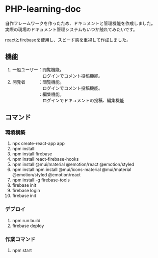 # PHP-learning-doc
自作フレームワークを作ったため、ドキュメントと管理機能を作成しました。<br>
実際の現場のドキュメント管理システムもいつか触れてみたいです。

reactとfirebaseを使用し、スピード感を重視して作成しました。

## 機能
1. 一般ユーザー：閲覧機能。<br>
   　　　　　　　ログインでコメント投稿機能。
2. 開発者　　　：閲覧機能。<br>
   　　　　　　　ログインでコメント投稿機能。<br>
   　　　　　　：編集機能。<br>
   　　　　　　　ログインでドキュメントの投稿、編集機能
## コマンド
### 環境構築
1. npx create-react-app app
2. npm install
3. npm install firebase
4. npm install react-firebase-hooks
5. npm install @mui/material @emotion/react @emotion/styled
6. npm install npm install @mui/icons-material @mui/material @emotion/styled @emotion/react
7. npm install -g firebase-tools
7. firebase init
8. firebase login
9. firebase init

### デプロイ
1. npm run build
2. firebase deploy

### 作業コマンド
1. npm start
